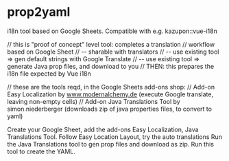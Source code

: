 # prop2yaml
i18n tool based on Google Sheets.  Compatible with e.g. kazupon::vue-i18n

// this is "proof of concept" level tool: completes a translation 
//    workflow based on Google Sheet 
//     -- sharable with translators
//     -- use existing tool => gen default strings with Google Translate
//     -- use existing tool => generate Java prop files, and download to you
//  THEN: this prepares the i18n file expected by Vue i18n

//   these are the tools reqd, in the Google Sheets add-ons shop:
//     Add-on Easy Localization by www.modernalchemy.de (execute Google translate, leaving non-empty cells)
//     Add-on Java Translations Tool by simon.niederberger (downloads zip of java properties files, to convert to yaml)
 
Create your Google Sheet, add the add-ons Easy Localization, Java Translations Tool.
Follow Easy Location Layout, try the auto translations
Run the Java Translations tool to gen prop files and download as zip.
Run this tool to create the YAML.
